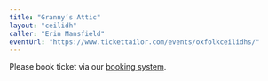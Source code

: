 ```yaml
---
title: "Granny’s Attic"
layout: "ceilidh"
caller: "Erin Mansfield"
eventUrl: "https://www.tickettailor.com/events/oxfolkceilidhs/"
---
```


Please book ticket via our [booking system](https://www.tickettailor.com/events/oxfolkceilidhs/).
